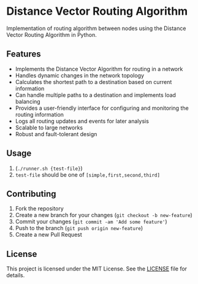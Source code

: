 # Distance Vector Routing Algorithm

Implementation of routing algorithm between nodes using the Distance Vector Routing Algorithm in Python.

## Features
- Implements the Distance Vector Algorithm for routing in a network
- Handles dynamic changes in the network topology
- Calculates the shortest path to a destination based on current information
- Can handle multiple paths to a destination and implements load balancing
- Provides a user-friendly interface for configuring and monitoring the routing information
- Logs all routing updates and events for later analysis
- Scalable to large networks
- Robust and fault-tolerant design


## Usage

1. (`./runner.sh {test-file}`)
2. `test-file` should be one of `[simple,first,second,third]`

## Contributing

1. Fork the repository
2. Create a new branch for your changes (`git checkout -b new-feature`)
3. Commit your changes (`git commit -am 'Add some feature'`)
4. Push to the branch (`git push origin new-feature`)
5. Create a new Pull Request

## License

This project is licensed under the MIT License. See the [LICENSE](LICENSE) file for details.
